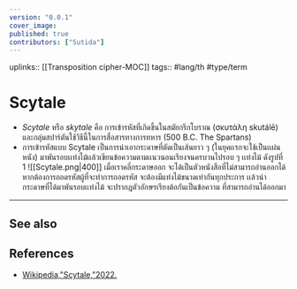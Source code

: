 ```yaml
---
version: "0.0.1"
cover_image:
published: true
contributors: ["Sutida"]
---
```

uplinks:: [[Transposition cipher-MOC]]
tags:: #lang/th #type/term 

# Scytale
- *Scytale* หรือ *skytale* คือ การเข้ารหัสที่เกิดขึ้นในสมัยกรีกโบราณ (σκυτάλη skutálē) และกลุ่มสปาร์ตันใช้วิธีนี้ในการสื่อสารทางการทหาร (500 B.C. The Spartans)
- การเข้ารหัสแบบ Scytale เป็นการนำเอากระดาษที่ตัดเป็นเส้นยาว ๆ (ในยุคเเรกจะใช้เป็นเเผ่นหนัง) มาพันรอบเเท่งไม้เเล้วเขียนข้อความตามเเนวนอนเรียงจนครบวนไปรอบ ๆ เเท่งไม้ ดังรูปที่ 1
    ![[Scytale.png|400]]
 เมื่อเราคลี่กระดาษออก จะได้เป็นตัวหนังสือที่ไม่สามารถอ่านออกได้ หากต้องการถอดรหัสผู้ที่จะทำการถอดรหัส จะต้องมีแท่งไม้ขนาดเท่ากันทุกประการ เเล้วนำกระดาษที่ได้มาพันรอบเเท่งไม้ จะปรากฎตัวอักษรเรียงต้อกันเป็นข้อความ ที่สามารถอ่านได้ออกมา
---
## See also
## References
-  [Wikipedia,"Scytale,"2022.](https://en.wikipedia.org/wiki/Transposition_cipher#Scytale)
